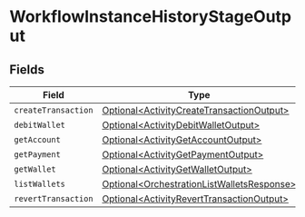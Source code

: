 # WorkflowInstanceHistoryStageOutput


## Fields

| Field                                                                                                  | Type                                                                                                   | Required                                                                                               | Description                                                                                            |
| ------------------------------------------------------------------------------------------------------ | ------------------------------------------------------------------------------------------------------ | ------------------------------------------------------------------------------------------------------ | ------------------------------------------------------------------------------------------------------ |
| `createTransaction`                                                                                    | [Optional\<ActivityCreateTransactionOutput>](../../models/shared/ActivityCreateTransactionOutput.md)   | :heavy_minus_sign:                                                                                     | N/A                                                                                                    |
| `debitWallet`                                                                                          | [Optional\<ActivityDebitWalletOutput>](../../models/shared/ActivityDebitWalletOutput.md)               | :heavy_minus_sign:                                                                                     | N/A                                                                                                    |
| `getAccount`                                                                                           | [Optional\<ActivityGetAccountOutput>](../../models/shared/ActivityGetAccountOutput.md)                 | :heavy_minus_sign:                                                                                     | N/A                                                                                                    |
| `getPayment`                                                                                           | [Optional\<ActivityGetPaymentOutput>](../../models/shared/ActivityGetPaymentOutput.md)                 | :heavy_minus_sign:                                                                                     | N/A                                                                                                    |
| `getWallet`                                                                                            | [Optional\<ActivityGetWalletOutput>](../../models/shared/ActivityGetWalletOutput.md)                   | :heavy_minus_sign:                                                                                     | N/A                                                                                                    |
| `listWallets`                                                                                          | [Optional\<OrchestrationListWalletsResponse>](../../models/shared/OrchestrationListWalletsResponse.md) | :heavy_minus_sign:                                                                                     | N/A                                                                                                    |
| `revertTransaction`                                                                                    | [Optional\<ActivityRevertTransactionOutput>](../../models/shared/ActivityRevertTransactionOutput.md)   | :heavy_minus_sign:                                                                                     | N/A                                                                                                    |